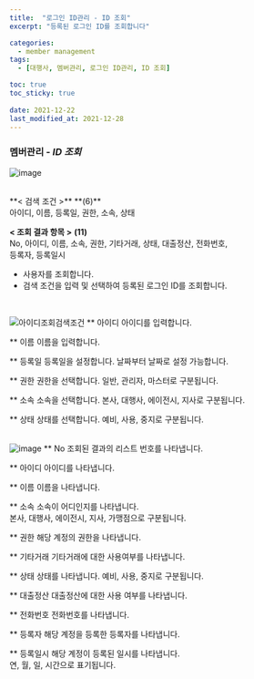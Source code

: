 ```yaml
---
title:  "로그인 ID관리 - ID 조회"
excerpt: "등록된 로그인 ID를 조회합니다"

categories:
  - member management
tags:
  - [대행사, 멤버관리, 로그인 ID관리, ID 조회]

toc: true
toc_sticky: true
 
date: 2021-12-22
last_modified_at: 2021-12-28
---
```

### 멤버관리 - *ID 조회*
![image](https://user-images.githubusercontent.com/95394003/147541464-65ad614d-9c1f-41a6-a4de-f2acdd713488.png)

 <br>
**< 검색 조건 >** **(6)**
<br>아이디, 이름, 등록일, 권한, 소속, 상태

**< 조회 결과 항목 >** **(11)**
<br>No, 아이디, 이름, 소속, 권한, 기타거래, 상태, 대출정산, 전화번호,<br>등록자, 등록일시


- 사용자를 조회합니다.
- 검색 조건을 입력 및 선택하여 등록된 로그인 ID를 조회합니다.


<br>

![아이디조회검색조건](https://user-images.githubusercontent.com/95394003/146885311-b63104fc-ad9a-4f81-8c9d-363fb430c48e.jpeg)
** 아이디
아이디를 입력합니다.

** 이름
이름을 입력합니다.

** 등록일
등록일을 설정합니다. 날짜부터 날짜로 설정 가능합니다.

** 권한
권한을 선택합니다. 일반, 관리자, 마스터로 구분됩니다.

** 소속
소속을 선택합니다. 본사, 대행사, 에이전시, 지사로 구분됩니다.

** 상태
상태를 선택합니다. 예비, 사용, 중지로 구분됩니다.
<br>
<br>

![image](https://user-images.githubusercontent.com/95394003/146885254-78bf8060-da6d-48dd-83bf-f2c10ca2ffc3.png)
** No
조회된 결과의 리스트 번호를 나타냅니다.

** 아이디
아이디를 나타냅니다.

** 이름
이름을 나타냅니다.

** 소속
소속이 어디인지를 나타냅니다.<br>
본사, 대행사, 에이전시, 지사, 가맹점으로 구분됩니다.

** 권한
해당 계정의 권한을 나타냅니다.

** 기타거래
기타거래에 대한 사용여부를 나타냅니다.

** 상태
상태를 나타냅니다. 예비, 사용, 중지로 구분됩니다.

** 대출정산
대출정산에 대한 사용 여부를 나타냅니다.

** 전화번호
전화번호를 나타냅니다.

** 등록자
해당 계정을 등록한 등록자를 나타냅니다.

** 등록일시
해당 계정이 등록된 일시를 나타냅니다.<br>연, 월, 일, 시간으로 표기됩니다.